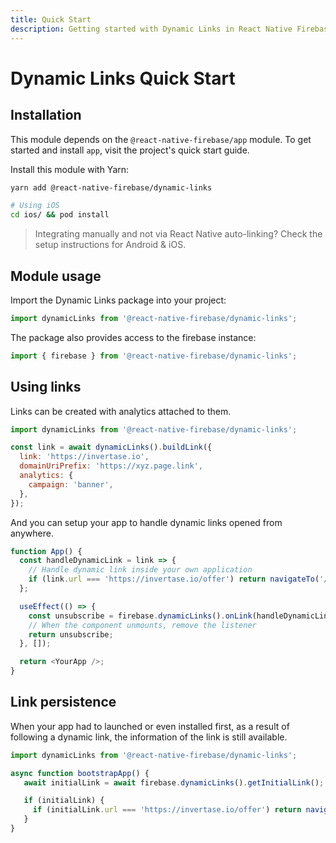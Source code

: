 ```yaml
---
title: Quick Start
description: Getting started with Dynamic Links in React Native Firebase
---
```


# Dynamic Links Quick Start

## Installation

This module depends on the `@react-native-firebase/app` module. To get started and install `app`,
visit the project's <Anchor version={false} group={false} href="/quick-start">quick start</Anchor> guide.

Install this module with Yarn:

```bash
yarn add @react-native-firebase/dynamic-links

# Using iOS
cd ios/ && pod install
```

> Integrating manually and not via React Native auto-linking? Check the setup instructions for <Anchor version group href="/android">Android</Anchor> & <Anchor version group href="/ios">iOS</Anchor>.

## Module usage

Import the Dynamic Links package into your project:

```js
import dynamicLinks from '@react-native-firebase/dynamic-links';
```

The package also provides access to the firebase instance:

```js
import { firebase } from '@react-native-firebase/dynamic-links';
```

## Using links

Links can be created with analytics attached to them.

```js
import dynamicLinks from '@react-native-firebase/dynamic-links';

const link = await dynamicLinks().buildLink({
  link: 'https://invertase.io',
  domainUriPrefix: 'https://xyz.page.link',
  analytics: {
    campaign: 'banner',
  },
});
```

And you can setup your app to handle dynamic links opened from anywhere.

```js
function App() {
  const handleDynamicLink = link => {
    // Handle dynamic link inside your own application
    if (link.url === 'https://invertase.io/offer') return navigateTo('/offers');
  };

  useEffect(() => {
    const unsubscribe = firebase.dynamicLinks().onLink(handleDynamicLink);
    // When the component unmounts, remove the listener
    return unsubscribe;
  }, []);

  return <YourApp />;
}
```

## Link persistence

When your app had to launched or even installed first, as a result of following a dynamic link, the information of the link is still available.

```js
import dynamicLinks from '@react-native-firebase/dynamic-links';

async function bootstrapApp() {
   await initialLink = await firebase.dynamicLinks().getInitialLink();

   if (initialLink) {
     if (initialLink.url === 'https://invertase.io/offer') return navigateTo('/offers')
   }
}
```
